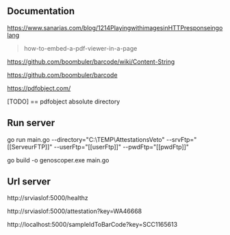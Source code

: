 ## Documentation
https://www.sanarias.com/blog/1214PlayingwithimagesinHTTPresponseingolang

> how-to-embed-a-pdf-viewer-in-a-page

https://github.com/boombuler/barcode/wiki/Content-String

https://github.com/boombuler/barcode

https://pdfobject.com/

[TODO] == pdfobject absolute directory

## Run server

go run main.go --directory="C:\TEMP\AttestationsVeto" --srvFtp="[[ServeurFTP]]" --userFtp="[[userFtp]]" --pwdFtp="[[pwdFtp]]"

go build -o genoscoper.exe main.go

## Url server
http://srviaslof:5000/healthz

http://srviaslof:5000/attestation?key=WA46668

http://localhost:5000/sampleIdToBarCode?key=SCC1165613

